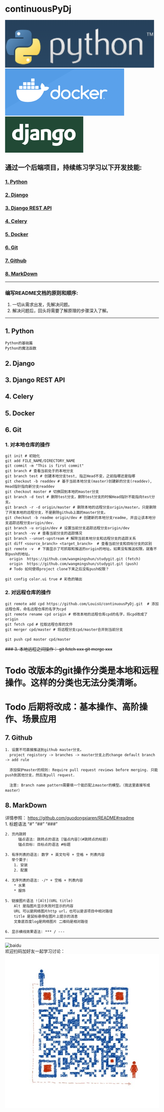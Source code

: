 # continuousPyDj 
![](media/img/python.png "python") 
![](media/img/docker.png "docker") 
![](media/img/django.png "django") 

## 通过一个后端项目，持续练习学习以下开发技能:
### [1. Python](#1-python)

### [2. Django](#2-django)

### [3. Django REST API](#3-django-rest-api)

### [4. Celery](#4-celery)

### [5. Docker](#5-docker)

### [6. Git](#6-git)

### [7. Github](#7-github)

### [8. MarkDown](#8-markdown)

***
### 编写README文档的原则和顺序:
  1. 一切从需求出发，先解决问题。
  2. 解决问题后，回头将需要了解原理的步骤深入了解。

***
## 1. Python
    Python的基础篇
    Python的魔法函数

## 2. Django

## 3. Django REST API

## 4. Celery

## 5. Docker

## 6. Git
  ### 1. 对本地仓库的操作
    git init # 初始化
    git add FILE_NAME/DIRECTORY_NAME
    git commit -m "This is first commit"
    git branch # 查看当前处于的本地分支
    git branch test # 创建本地分支test, 指正Head不变，之前指哪还是指哪
    git checkout -b readdev # 基于当前本地分支(master)创建新的分支(readdev), Head指针指向新分支readdev
    git checkout master # 切换回到本地的master分支
    git branch -d test # 删除test分支，删除test分支的时候Head指针不能指向test分支。
    git branch -r -d origin/master # 删除本地的远程分支origin/master。只是删除了开发本地的远程分支，不是删除github上面的master分支。
    git checkout -b readme origin/dev # 创建新的本地分支readme, 并且让该本地分支追踪远程分支origin/dev.
    git branch -u origin/dev # 设置当前分支追踪远程分支origin/dev
    git branch -vv # 查看当前分支的追踪情况
    git branch --unset-upstream # 解除当前本地分支和远程分支的追踪关系
    git diff <source_branch> <target_branch>  # 查看当前分支和目标分支的区别
    git remote -v  # 下面显示了可抓取和推送的origin的地址。如果没有推送权限，就看不到push的地址。
      origin  https://github.com/wangmingshun/studygit.git (fetch)
      origin  https://github.com/wangmingshun/studygit.git (push)
      # Todo 如何使得project clone下来之后没有push权限？

    git config color.ui true # 彩色的输出
    
  
  ### 2. 对远程仓库的操作
    git remote add cpd https://github.com/LouisU/continuousPyDj.git  # 添加远程仓库，命名远程仓库的名字为cpd
    git remote rename cpd origin # 修改本地的远程仓库cpd的名字，将cpd改成了origin
    git fetch cpd # 拉取远程仓库的文件
    git merger cpd/master # 将远程分支cpd/master合并到当前分支
    
    git push cpd master cpd/master 

  ~~### 3. 本地远程之间操作：
    git fetch xxx
    git merge xxx~~
  
  # Todo 改版本的git操作分类是本地和远程操作。这样的分类也无法分类清晰。
  # Todo 后期将改成：基本操作、高阶操作、场景应用

## 7. Github
    1. 设置不可直接推送到github master分支。
      project registory -> branches -> master分支上的change default branch -> add rule

      添加保护master的规则: Require pull request reviews before merging. 只能push到其他分支，然后发pull request. 

      注意: Branch name pattern需要填一个能匹配上master的模型。（我这里直接写成master）

## 8. MarkDown
详情参照： https://github.com/guodongxiaren/README#readme  
    1. 标题语法 “#” “##” “###”

    2. 页内跳转
          锚点语法: 跳转点的语法 [锚点内容](#跳转点的标题)
          锚点目标: 目标点的语法 #标题

    3. 有序列表的语法: 数字 + 英文句号 + 空格 + 列表内容
       举个栗子: 
        1. 安装
        2. 配置

    4. 无序列表的语法: -/* + 空格 + 列表内容
        * 水果
        * 服饰

    5. 链接图片语法 ![Alt](URL title)
        Alt 是指图片显示失败时显示的内容
        URL 可以是网络图片http url，也可以是该项目中相对路径
        title 是鼠标悬停在图片上提示的消息
        文章底百度log是网络图片 二维码是相对路径

    6. 显示横线效果语法: *** / --- 

***  
![baidu](https://camo.githubusercontent.com/15675678891dead0d516b6ee7a57ed12101ce69a/687474703a2f2f7777772e62616964752e636f6d2f696d672f62646c6f676f2e676966 "百度logo")  
欢迎扫码加好友一起学习讨论：  
![](./media/img/qrcode.jpg "微信扫码加好友")

